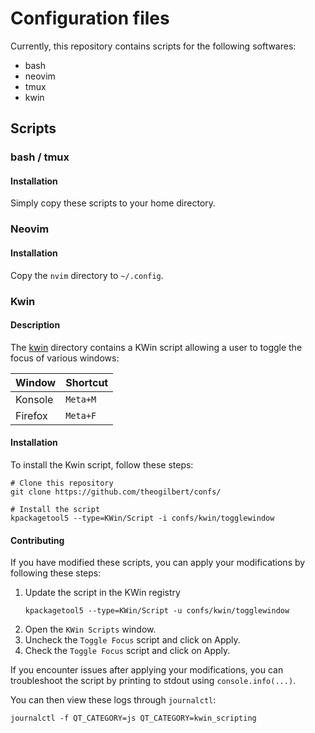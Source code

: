 # Configuration files

Currently, this repository contains scripts for the following softwares:
- bash
- neovim
- tmux
- kwin

## Scripts

###  bash / tmux

#### Installation

Simply copy these scripts to your home directory.

### Neovim

#### Installation

Copy the `nvim` directory to `~/.config`.

### Kwin

#### Description

The [kwin](kwin) directory contains a KWin script allowing a user to toggle the focus of various windows:

| Window   | Shortcut |
| -------- | -------- |
| Konsole  | `Meta+M` |
| Firefox  | `Meta+F` |

#### Installation

To install the Kwin script, follow these steps:

```shell
# Clone this repository
git clone https://github.com/theogilbert/confs/

# Install the script
kpackagetool5 --type=KWin/Script -i confs/kwin/togglewindow
```

#### Contributing

If you have modified these scripts, you can apply your modifications by following these steps:

1. Update the script in the KWin registry
    ```shell
    kpackagetool5 --type=KWin/Script -u confs/kwin/togglewindow
    ```
2. Open the `KWin Scripts` window.
3. Uncheck the `Toggle Focus` script and click on Apply.
4. Check the `Toggle Focus` script and click on Apply.

If you encounter issues after applying your modifications, you can troubleshoot the script by printing to stdout using `console.info(...)`.

You can then view these logs through `journalctl`:

```shell
journalctl -f QT_CATEGORY=js QT_CATEGORY=kwin_scripting
```
